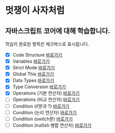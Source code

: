 # 멋쟁이 사자처럼

## 자바스크립트 코어에 대해 학습합니다.

학습이 완료된 항목은 체크박스로 표시됩니다.

- [x] Code Structure [바로가기](https://github.com/to06109/core-javascript/blob/01.core/client/chapter/core/01.codeStructure.js)
- [x] Variables [바로가기](https://github.com/to06109/core-javascript/blob/01.core/client/chapter/core/02.variables.js)
- [x] Strict Mode [바로가기](https://github.com/to06109/core-javascript/blob/01.core/client/chapter/core/03.strictMode.js)
- [x] Global This [바로가기](https://github.com/to06109/core-javascript/blob/01.core/client/chapter/core/04.globalThis.js)
- [x] Data Types [바로가기](https://github.com/to06109/core-javascript/blob/01.core/client/chapter/core/05.dataType.js)
- [x] Type Conversion [바로가기](https://github.com/to06109/core-javascript/blob/01.core/client/chapter/core/06.typeConversion.js)
- [x] Operations (기본 연산자) [바로가기](https://gto06109/core-javascript/blob/01.core/client/chapter/core/07-1.operation.js)
- [ ] Operations (비교 연산자) [바로가기](https://github.com/to06109/core-javascript/blob/01.core/client/chapter/core/07-2.operation.js)
- [ ] Condition (if문과 ?) [바로가기](https://github.com/to06109/core-javascript/blob/01.core/client/chapter/core/08-1.condition.js)
- [ ] Condition (논리 연산자) [바로가기](https://github.com/to06109/core-javascript/blob/01.core/client/chapter/core/08-2.condition.js)
- [ ] Condition (switch문) [바로가기](https://github.com/to06109/core-javascript/blob/01.core/client/chapter/core/08-3.condition.js)
- [ ] Condition (nullish 병합 연산자) [바로가기](https://github.com/to06109/core-javascript/blob/01.core/client/chapter/core/08-4.condition.js)
